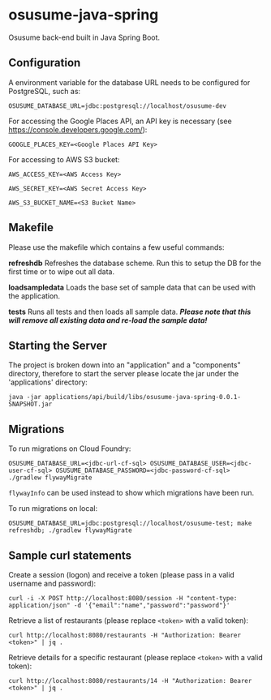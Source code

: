 # osusume-java-spring
Osusume back-end built in Java Spring Boot.

## Configuration
A environment variable for the database URL needs to be configured for PostgreSQL, such as:

`OSUSUME_DATABASE_URL=jdbc:postgresql://localhost/osusume-dev`

For accessing the Google Places API, an API key is necessary (see https://console.developers.google.com/):

`GOOGLE_PLACES_KEY=<Google Places API Key>`

For accessing to AWS S3 bucket:

`AWS_ACCESS_KEY=<AWS Access Key>`

`AWS_SECRET_KEY=<AWS Secret Access Key>`

`AWS_S3_BUCKET_NAME=<S3 Bucket Name>`

## Makefile
Please use the makefile which contains a few useful commands:

**refreshdb** Refreshes the database scheme. Run this to setup the DB for the first time or to wipe out all data.

**loadsampledata** Loads the base set of sample data that can be used with the application.

**tests** Runs all tests and then loads all sample data. ***Please note that this will remove all existing data and re-load the sample data!***

## Starting the Server
The project is broken down into an "application" and a "components" directory, therefore to start the server please locate the jar under the 'applications' directory:

`java -jar applications/api/build/libs/osusume-java-spring-0.0.1-SNAPSHOT.jar`

## Migrations
To run migrations on Cloud Foundry:

`OSUSUME_DATABASE_URL=<jdbc-url-cf-sql> OSUSUME_DATABASE_USER=<jdbc-user-cf-sql> OSUSUME_DATABASE_PASSWORD=<jdbc-password-cf-sql> ./gradlew flywayMigrate`

`flywayInfo` can be used instead to show which migrations have been run.

To run migrations on local:

`OSUSUME_DATABASE_URL=jdbc:postgresql://localhost/osusume-test; make refreshdb; ./gradlew flywayMigrate`

## Sample curl statements

Create a session (logon) and receive a token (please pass in a valid username and password):

`curl -i -X POST http://localhost:8080/session -H "content-type: application/json" -d '{"email":"name","password":"password"}'`

Retrieve a list of restaurants (please replace `<token>` with a valid token):

`curl http://localhost:8080/restaurants -H "Authorization: Bearer <token>" | jq .`

Retrieve details for a specific restaurant (please replace `<token>` with a valid token):

`curl http://localhost:8080/restaurants/14 -H "Authorization: Bearer <token>" | jq .`
